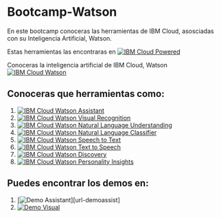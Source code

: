# Bootcamp-Watson
En este bootcamp conoceras las herramientas de IBM Cloud, asosciadas con su Inteligencia Artificial, Watson.

Estas herramientas las encontraras en [![IBM Cloud Powered][img-ibmcloud-powered]][url-ibmcloud]

Conoceras la inteligencia artificial de IBM Cloud, Watson [![IBM Cloud Watson][img-ibmcloud-watson]][url-ibmcloud-watson]

## Conoceras que herramientas como:
1. [![IBM Cloud Watson Assistant][img-assistant]][url-assistant]
2. [![IBM Cloud Watson Visual Recognition][img-visual]][url-visual]
3. [![IBM Cloud Watson Natural Language Understanding][img-nlu]][url-nlu]
4. [![IBM Cloud Watson Natural Language Classifier][img-nlc]][url-nlc]
5. [![IBM Cloud Watson Speech to Text][img-speech]][url-speech]
6. [![IBM Cloud Watson Text to Speech][img-text]][url-text]
7. [![IBM Cloud Watson Discovery][img-discovery]][url-discovery]
8. [![IBM Cloud Watson Personality Insights][img-pi]][url-pi]

## Puedes encontrar los demos en:
1. [![Demo Assistant][img-demoassist]][url-demoassist]
2. [![Demo Visual][img-demovisual]][url-demovisual]






[img-ibmcloud-powered]: https://img.shields.io/badge/IBM%20Cloud-Powered-blue.svg
[url-ibmcloud]: https://www.ibm.com/cloud/
[img-ibmcloud-watson]: https://img.shields.io/badge/IBM%20Cloud-Watson-blue.svg
[url-ibmcloud-watson]: https://www.ibm.com/watson
[img-assistant]: https://img.shields.io/badge/IBM%20Cloud-Watson%20Assistant-blue.svg
[url-assistant]: https://www.ibm.com/cloud/watson-assistant/
[img-visual]: https://img.shields.io/badge/IBM%20Cloud-WatsonVisualRecongnition-blue.svg
[url-visual]: https://www.ibm.com/cloud/watson-visual-recognition
[img-nlu]: https://img.shields.io/badge/IBM%20Cloud-NaturalLanguageUnderstanding-blue.svg
[url-nlu]: https://www.ibm.com/cloud/watson-natural-language-understanding
[img-nlc]: https://img.shields.io/badge/IBM%20Cloud-NaturalLanguageClassifier-blue.svg
[url-nlc]: https://www.ibm.com/cloud/watson-natural-language-classifier
[img-speech]: https://img.shields.io/badge/IBM%20Cloud-SpeechToText-blue.svg
[url-speech]: https://www.ibm.com/cloud/watson-speech-to-text
[img-text]: https://img.shields.io/badge/IBM%20Cloud-TextToSpeech-blue.svg
[url-text]: https://www.ibm.com/cloud/watson-text-to-speech
[img-discovery]: https://img.shields.io/badge/IBM%20Cloud-WatsonDiscovery-blue.svg
[url-discovery]: https://www.ibm.com/cloud/watson-discovery
[img-pi]: https://img.shields.io/badge/IBM%20Cloud-PersonalityInsights-blue.svg
[url-pi]: https://www.ibm.com/cloud/watson-personality-insights
[img-demoassist]:
[url-demoassist]:
[img-demovisual]: https://img.shields.io/badge/DEMO-VisualRecongnition-red.svg
[url-demovisual]: https://watson-visual-recognition-duo-dev.ng.bluemix.net/